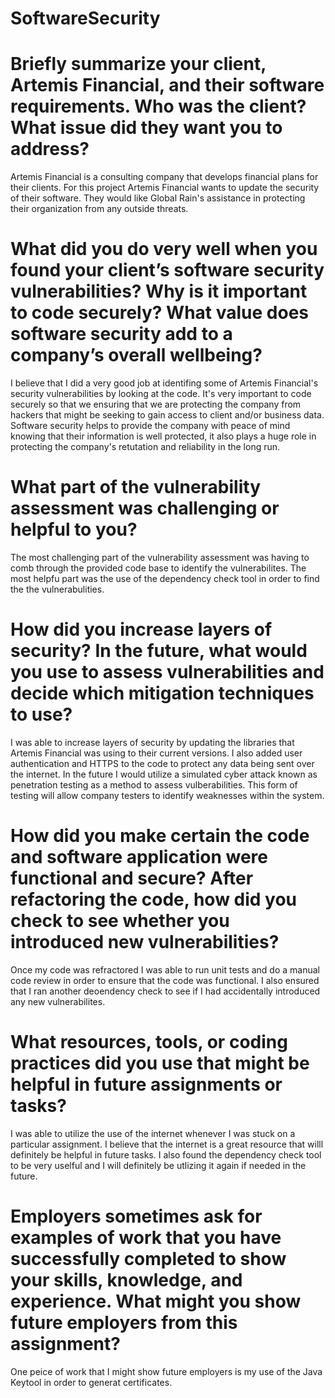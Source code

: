 # SoftwareSecurity

# Briefly summarize your client, Artemis Financial, and their software requirements. Who was the client? What issue did they want you to address?
Artemis Financial is a consulting company that develops financial plans for their clients. For this project Artemis Financial wants to update the security of their software. They would like Global Rain's assistance in protecting their organization from any outside threats.

# What did you do very well when you found your client’s software security vulnerabilities? Why is it important to code securely? What value does software security add to a company’s overall wellbeing?
I believe that I did a very good job at identifing some of Artemis Financial's security vulnerabilities by looking at the code. It's very important to code securely so that we ensuring that we are protecting the company from hackers that might be seeking to gain access to client and/or business data. Software security helps to provide the company with peace of mind knowing that their information is well protected, it also plays a huge role in protecting the company's retutation and reliability in the long run.

# What part of the vulnerability assessment was challenging or helpful to you?
The most challenging part of the vulnerability assessment was having to comb through the provided code base to identify the vulnerabilites. The most helpfu part was the use of the dependency check tool in order to find the the vulnerabulities.

# How did you increase layers of security? In the future, what would you use to assess vulnerabilities and decide which mitigation techniques to use?
I was able to increase layers of security by updating the libraries that Artemis Financial was using to their current versions. I also added user authentication and HTTPS to the code to protect any data being sent over the internet. In the future I would utilize a simulated cyber attack known as penetration testing as a method to assess vulberabilities. This form of testing will allow company testers to identify weaknesses within the system.

# How did you make certain the code and software application were functional and secure? After refactoring the code, how did you check to see whether you introduced new vulnerabilities?
Once my code was refractored I was able to run unit tests and do a manual code review in order to ensure that the code was functional. I also ensured that I ran another deoendency check to see if I had accidentally introduced any new vulnerabilites.

# What resources, tools, or coding practices did you use that might be helpful in future assignments or tasks?
I was able to utilize the use of the internet whenever I was stuck on a particular assignment. I believe that the internet is a great resource that willl definitely be helpful in future tasks. I also found the dependency check tool to be very uselful and I will definitely be utlizing it again if needed in the future.

# Employers sometimes ask for examples of work that you have successfully completed to show your skills, knowledge, and experience. What might you show future employers from this assignment?
One peice of work that I might show future employers is my use of the Java Keytool in order to generat certificates.
